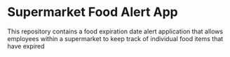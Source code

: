 # Supermarket Food Alert App
This repository contains a food expiration date alert application that allows employees within a supermarket to keep track of individual food items that have expired   
